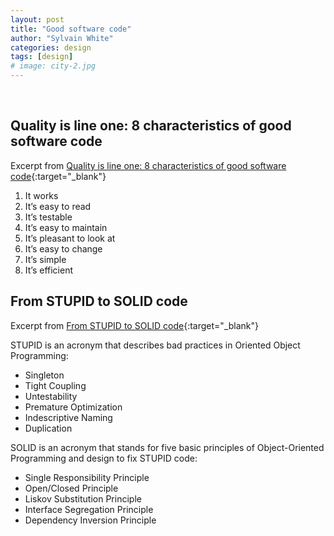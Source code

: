 ```yaml
---
layout: post
title: "Good software code"
author: "Sylvain White"
categories: design
tags: [design]
# image: city-2.jpg
---
```

<br/>

## Quality is line one: 8 characteristics of good software code
 
Excerpt from 
[Quality is line one: 8 characteristics of good software code](https://www.itworld.com/article/2900311/quality-is-line-one-8-characteristics-of-good-software-code.html){:target="_blank"}

1. It works
2. It’s easy to read
3. It’s testable
4. It’s easy to maintain
5. It’s pleasant to look at
6. It’s easy to change
7. It’s simple
8. It’s efficient


## From STUPID to SOLID code
 
Excerpt from 
[From STUPID to SOLID code](hhttps://williamdurand.fr/2013/07/30/from-stupid-to-solid-code){:target="_blank"}

STUPID is an acronym that describes bad practices in Oriented Object Programming:

* Singleton
* Tight Coupling
* Untestability
* Premature Optimization
* Indescriptive Naming
* Duplication

SOLID is an acronym that stands for five basic principles of Object-Oriented Programming and design to fix STUPID code:

* Single Responsibility Principle
* Open/Closed Principle
* Liskov Substitution Principle
* Interface Segregation Principle
* Dependency Inversion Principle
